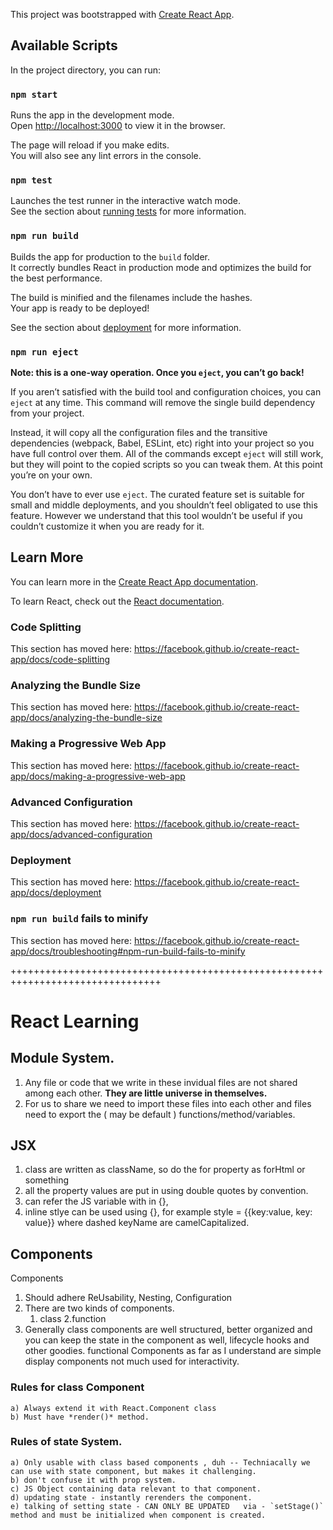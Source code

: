 This project was bootstrapped with [Create React App](https://github.com/facebook/create-react-app).

## Available Scripts

In the project directory, you can run:

### `npm start`

Runs the app in the development mode.<br />
Open [http://localhost:3000](http://localhost:3000) to view it in the browser.

The page will reload if you make edits.<br />
You will also see any lint errors in the console.

### `npm test`

Launches the test runner in the interactive watch mode.<br />
See the section about [running tests](https://facebook.github.io/create-react-app/docs/running-tests) for more information.

### `npm run build`

Builds the app for production to the `build` folder.<br />
It correctly bundles React in production mode and optimizes the build for the best performance.

The build is minified and the filenames include the hashes.<br />
Your app is ready to be deployed!

See the section about [deployment](https://facebook.github.io/create-react-app/docs/deployment) for more information.

### `npm run eject`

**Note: this is a one-way operation. Once you `eject`, you can’t go back!**

If you aren’t satisfied with the build tool and configuration choices, you can `eject` at any time. This command will remove the single build dependency from your project.

Instead, it will copy all the configuration files and the transitive dependencies (webpack, Babel, ESLint, etc) right into your project so you have full control over them. All of the commands except `eject` will still work, but they will point to the copied scripts so you can tweak them. At this point you’re on your own.

You don’t have to ever use `eject`. The curated feature set is suitable for small and middle deployments, and you shouldn’t feel obligated to use this feature. However we understand that this tool wouldn’t be useful if you couldn’t customize it when you are ready for it.

## Learn More

You can learn more in the [Create React App documentation](https://facebook.github.io/create-react-app/docs/getting-started).

To learn React, check out the [React documentation](https://reactjs.org/).

### Code Splitting

This section has moved here: https://facebook.github.io/create-react-app/docs/code-splitting

### Analyzing the Bundle Size

This section has moved here: https://facebook.github.io/create-react-app/docs/analyzing-the-bundle-size

### Making a Progressive Web App

This section has moved here: https://facebook.github.io/create-react-app/docs/making-a-progressive-web-app

### Advanced Configuration

This section has moved here: https://facebook.github.io/create-react-app/docs/advanced-configuration

### Deployment

This section has moved here: https://facebook.github.io/create-react-app/docs/deployment

### `npm run build` fails to minify

This section has moved here: https://facebook.github.io/create-react-app/docs/troubleshooting#npm-run-build-fails-to-minify

++++++++++++++++++++++++++++++++++++++++++++++++++++++++++++++++++++++++++++++++

# React Learning

## Module System.

1. Any file or code that we write in these invidual files are not shared among each other. **They are little universe in themselves.**
2. For us to share we need to import these files into each other and files need to export the ( may be default ) functions/method/variables.

## JSX

1. class are written as className, so do the for property as forHtml or something
2. all the property values are put in using double quotes by convention.
3. can refer the JS variable with in {},
4. inline stlye can be used using {}, for example style = {{key:value, key: value}} where dashed keyName are camelCapitalized.

## Components

Components

1. Should adhere ReUsability, Nesting, Configuration
2. There are two kinds of components.
   1. class 2.function
3. Generally class components are well structured, better organized and you can
   keep the state in the component as well, lifecycle hooks and other goodies. functional Components as far as I understand are simple display components not much used for interactivity.

### Rules for class Component

    a) Always extend it with React.Component class
    b) Must have *render()* method.

### Rules of state System.

    a) Only usable with class based components , duh -- Techniacally we can use with state component, but makes it challenging.
    b) don't confuse it with prop system.
    c) JS Object containing data relevant to that component.
    d) updating state - instantly rerenders the component.
    e) talking of setting state - CAN ONLY BE UPDATED   via - `setStage()` method and must be initialized when component is created.
